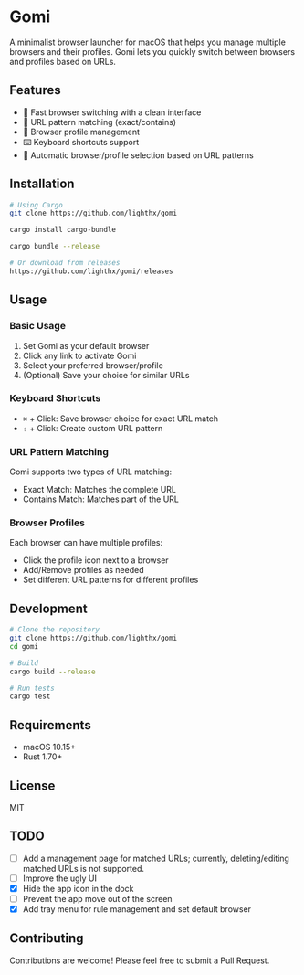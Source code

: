 # Gomi

A minimalist browser launcher for macOS that helps you manage multiple browsers and their profiles. Gomi lets you quickly switch between browsers and profiles based on URLs.

## Features

- 🚀 Fast browser switching with a clean interface
- 🎯 URL pattern matching (exact/contains)
- 👤 Browser profile management
- ⌨️ Keyboard shortcuts support
- 🔄 Automatic browser/profile selection based on URL patterns

## Installation

```bash
# Using Cargo
git clone https://github.com/lighthx/gomi

cargo install cargo-bundle

cargo bundle --release

# Or download from releases
https://github.com/lighthx/gomi/releases
```

## Usage

### Basic Usage
1. Set Gomi as your default browser
2. Click any link to activate Gomi
3. Select your preferred browser/profile
4. (Optional) Save your choice for similar URLs

### Keyboard Shortcuts
- `⌘` + Click: Save browser choice for exact URL match
- `⇧` + Click: Create custom URL pattern

### URL Pattern Matching
Gomi supports two types of URL matching:
- Exact Match: Matches the complete URL
- Contains Match: Matches part of the URL

### Browser Profiles
Each browser can have multiple profiles:
- Click the profile icon next to a browser
- Add/Remove profiles as needed
- Set different URL patterns for different profiles

## Development

```bash
# Clone the repository
git clone https://github.com/lighthx/gomi
cd gomi

# Build
cargo build --release

# Run tests
cargo test
```

## Requirements
- macOS 10.15+
- Rust 1.70+

## License
MIT

## TODO

- [ ] Add a management page for matched URLs; currently, deleting/editing matched URLs is not supported.
- [ ] Improve the ugly UI
- [x] Hide the app icon in the dock
- [ ] Prevent the app move out of the screen
- [x] Add tray menu for rule management and set default browser
## Contributing
Contributions are welcome! Please feel free to submit a Pull Request.
